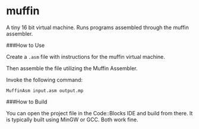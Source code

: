 muffin
=====

A tiny 16 bit virtual machine. Runs programs assembled through the muffin assembler.

###How to Use

Create a ```.asm``` file with instructions for the muffin virtual machine.

Then assemble the file utilizing the Muffin Assembler.

Invoke the following command:
```
MuffinAsm input.asm output.mp
```

###How to Build


You can open the project file in the Code::Blocks IDE and build from there. It is typically built using MinGW or GCC. Both work fine.
